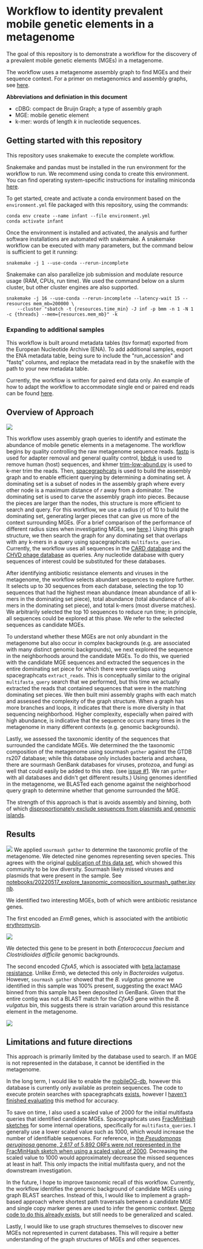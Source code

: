 # Workflow to identity prevalent mobile genetic elements in a metagenome

The goal of this repository is to demonstrate a workflow for the discovery of a prevalent mobile genetic elements (MGEs) in a metagenome.

The workflow uses a metagenome assembly graph to find MGEs and their sequence context.
For a primer on metagenomics and assembly graphs, see [here](https://spacegraphcats.github.io/spacegraphcats/0a-primer/).

**Abbreviations and definiation in this document**

- cDBG: compact de Bruijn Graph; a type of assembly graph
- MGE: mobile genetic element
- k-mer: words of length *k* in nucleotide sequences.

## Getting started with this repository

This repository uses snakemake to execute the complete workflow. 

Snakemake and pandas must be installed in the run environment for the workflow to run.
We recommend using conda to create this environment. 
You can find operating system-specific instructions for installing miniconda [here](https://docs.conda.io/en/latest/miniconda.html).

To get started, create and activate a conda environment based on the `environment.yml` file packaged with this repository, using the commands:
```
conda env create --name infant --file environment.yml
conda activate infant
```

Once the environment is installed and activated, the analysis and further software installations are automated with snakemake.
A snakemake workflow can be executed with many parameters, but the command below is sufficient to get it running:

```
snakemake -j 1 --use-conda --rerun-incomplete
```

Snakemake can also parallelize job submission and modulate resource usage (RAM, CPUs, run time). 
We used the command below on a slurm cluster, but other cluster engines are also supported.

```
snakemake -j 16 --use-conda --rerun-incomplete --latency-wait 15 --resources mem_mb=200000 \
    --cluster "sbatch -t {resources.time_min} -J inf -p bmm -n 1 -N 1 -c {threads} --mem={resources.mem_mb}" -k
```

### Expanding to additional samples

This workflow is built around metadata tables (tsv format) exported from the European Nucleotide Archive (ENA). 
To add additional samples, export the ENA metadata table, being sure to include the "run_accession" and "fastq" columns, and replace the metadata read in by the snakefile with the path to your new metadata table.

Currently, the workflow is written for paired end data only.
An example of how to adapt the workflow to accommodate single end or paired end reads can be found [here](https://github.com/greenelab/2022-microberna/blob/main/pangenome_reference.snakefile#L444).

## Overview of Approach

![](https://i.imgur.com/1bUVynT.png)

This workflow uses assembly graph queries to identify and estimate the abundance of mobile genetic elements in a metagenome.
The workflow begins by quality controlling the raw metagenome sequence reads. 
[fastp](https://github.com/OpenGene/fastp) is used for adapter removal and general quality control, [bbduk](http://seqanswers.com/forums/archive/index.php/t-42552.html) is used to remove human (host) sequences, and khmer [trim-low-abund.py](https://khmer-recipes.readthedocs.io/en/latest/007-variable-coverage-trimming/) is used to k-mer trim the reads. 
Then, [spacegraphcats](https://doi.org/10.1186/s13059-020-02066-4) is used to build the assembly graph and to enable efficient querying by determining a dominating set.
A dominating set is a subset of nodes in the assembly graph where every other node is a maximum distance of *r* away from a dominator.
The dominating set is used to carve the assembly graph into pieces. 
Because the pieces are larger than the nodes, this structure is more efficient to search and query.
For this workflow, we use a radius (*r*) of 10 to build the dominating set, generating larger pieces that can give us more of the context surrounding MGEs. 
(For a brief comparison of the performance of different radius sizes when investigating MGEs, see [here](https://spacegraphcats.github.io/spacegraphcats/02-spacegraphcats-use-cases/#identifying-the-context-of-eg-horizontally-transferred-genes).)
Using this graph structure, we then search the graph for any dominating set that overlaps with any k-mers in a query using spacegraphcats `multifasta_queries`.
Currently, the workflow uses all sequences in the [CARD database](https://card.mcmaster.ca/download) and the [CHVD phage database](https://zenodo.org/record/4498884/#.YoPcM2DMLao) as queries.
Any nucleotide database with query sequences of interest could be substituted for these databases.

After identifying antibiotic resistance elements and viruses in the metagenome, the workflow selects abundant sequences to explore further.
It selects up to 30 sequences from each database, selecting the top 10 sequences that had the highest mean abundance (mean abundance of all k-mers in the dominating set piece), total abundance (total abundance of all k-mers in the dominating set piece), and total k-mers (most diverse matches). 
We arbitrarily selected the top 10 sequences to reduce run time; in principle, all sequences could be explored at this phase.
We refer to the selected sequences as candidate MGEs.

To understand whether these MGEs are not only abundant in the metagenome but also occur in complex backgrounds (e.g. are associated with many distinct genomic backgrounds), we next explored the sequence in the neighborhoods around the candidate MGEs. 
To do this, we queried with the candidate MGE sequences and extracted the sequences in the entire dominating set piece for which there were overlaps using spacegraphcats `extract_reads`.
This is conceptually similar to the original `multifasta_query` search that we performed, but this time we actually extracted the reads that contained sequences that were in the matching dominating set pieces.
We then built mini assembly graphs with each match and assessed the complexity of the graph structure.
When a graph has more branches and loops, it indicates that there is more diversity in that sequencing neighborhood.
Higher complexity, especially when paired with high abundance, is indicative that the sequence occurs many times in the metagenome in many different contexts (e.g. genomic backgrounds).

Lastly, we assessed the taxonomic identity of the sequences that surrounded the candidate MGEs.
We determined the the taxonomic composition of the metagenome using sourmash `gather` against the GTDB rs207 database; while this database only includes bacteria and archaea, there are sourmash GenBank databases for viruses, protozoa, and fungi as well that could easily be added to this step.
(see [issue #1](https://github.com/taylorreiter/2022-infant-mge/issues/1). We ran `gather` with all databases and didn't get different results.)
Using genomes identified in the metagenome, we BLASTed each genome against the neighborhood query graph to determine whether that genome surrounded the MGE.

The strength of this approach is that is avoids assembly and binning, both of which [disproportionately exclude sequences from plasmids and genomic islands](https://doi.org/10.1099/mgen.0.000436).

## Results

![](https://i.imgur.com/u7UM6lM.png)
We applied `sourmash gather` to determine the taxonomic profile of the metagenome. 
We detected nine genomes representing seven species. 
This agrees with the original [publication of this data set](http://www.genome.org/cgi/doi/10.1101/gr.213256.116), which showed this community to be low diversity.
Sourmash likely missed viruses and plasmids that were present in the sample. 
See [notebooks/20220517_explore_taxonomic_composition_sourmash_gather.ipynb](https://github.com/taylorreiter/2022-infant-mge/blob/main/notebooks/20220517_explore_taxonomic_composition_sourmash_gather.ipynb).

We identified two interesting MGEs, both of which were antibiotic resistance genes.

The first encoded an *ErmB* genes, which is associated with the antibiotic [erythromycin](https://card.mcmaster.ca/ontology/36514).

![](https://i.imgur.com/W6HDbmk.png)

We detected this gene to be present in both *Enterococcus faecium* and *Clostridioides difficile* genomic backgrounds.

The second encoded *CfxA5*, which is associated with [beta lactamase resistance](https://card.mcmaster.ca/ontology/39649).
Unlike *Ermb*, we detected this only in *Bacteroides vulgatus*.
However, `sourmash gather` showed that the *B. vulgatus* genome we identified in this sample was 100% present, suggesting the exact MAG binned from this sample has been deposited in GenBank. 
Given that the entire contig was not a BLAST match for the *CfxA5* gene within the *B. vulgatus* bin, this suggests there is strain variation around this resistance element in the metagenome.

![](https://i.imgur.com/SDbm4b7.png)


## Limitations and future directions

This approach is primarily limited by the database used to search. 
If an MGE is not represented in the database, it cannot be identified in the metagenome.

In the long term, I would like to enable the [mobileOG-db](https://www.biorxiv.org/content/10.1101/2021.08.27.457951v1), however this database is currently only available as protein sequences. 
The code to execute protein searches with spacegraphcats [exists](https://github.com/spacegraphcats/spacegraphcats/pull/444), however I [haven't finished evaluating](https://github.com/taylorreiter/2021-cami-sgc-prot) this method for accuracy.

To save on time, I also used a scaled value of 2000 for the initial multifasta queries that identified candidate MGEs.
Spacegraphcats uses [FracMinHash sketches](https://www.biorxiv.org/content/10.1101/2022.01.11.475838v2.abstract) for some internal operations, specifically for `multifasta_queries`.
I generally use a lower scaled value such as 1000, which would increase the number of identifiable sequences.
For reference, in [the *Pseudomonas aeruginosa* genome, 2,617 of 5,892 ORFs were not represented in the FracMinHash sketch when using a scaled value of 2000](https://github.com/greenelab/2022-test-sketch-core-accessory-interactome/blob/main/notebooks/20220325_hashes_in_transcripts_and_operons.ipynb).
Decreasing the scaled value to 1000 would approximately decrease the missed sequences at least in half. 
This only impacts the initial multifasta query, and not the downstream investigation.

In the future, I hope to improve taxonomic recall of this workflow. 
Currently, the workflow identifies the genomic background of candidate MGEs using graph BLAST searches. 
Instead of this, I would like to implement a graph-based approach where shortest path traversals between a candidate MGE and single copy marker genes are used to infer the genomic context.
[Demo code to do this already exists](https://github.com/dib-lab/2020-ibd/blob/master/sandbox/test_corncob_dda/08_graph_explore.R), but still needs to be generalized and scaled.

Lastly, I would like to use graph structures themselves to discover new MGEs not represented in current databases.
This will require a better understanding of the graph structures of MGEs and other sequences.